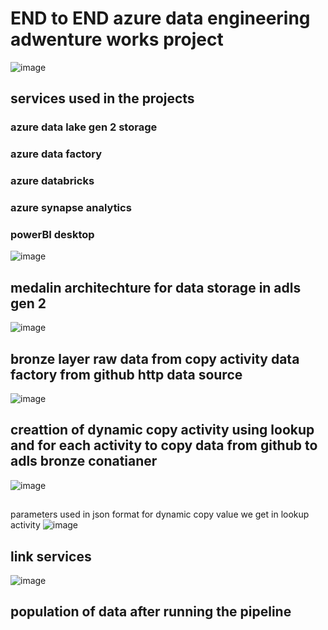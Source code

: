 # END to END azure data engineering  adwenture works project 

![image](https://github.com/user-attachments/assets/4e5af451-3a4e-48f8-9c13-1ce7127c1cf6)

## services used in the projects
### azure data lake gen 2 storage
### azure data factory
### azure databricks
### azure synapse analytics
### powerBI desktop

![image](https://github.com/user-attachments/assets/a9817f9e-a6b6-4e94-99e1-5b0b876f0b4c)


## medalin architechture for data storage in adls gen 2
![image](https://github.com/user-attachments/assets/7228f5ac-0a99-4551-ae4b-cdd9d30de921)

## bronze layer raw data from copy activity data factory from github http data source
![image](https://github.com/user-attachments/assets/7fd4aad6-8a9e-40b3-82d8-12367d2c76d6)

## creattion of dynamic copy activity using lookup and for each activity to copy data from github to adls bronze conatianer
![image](https://github.com/user-attachments/assets/28213070-3c52-4560-aa99-70a59c693718)
##
parameters used in json format for dynamic copy value we get in lookup activity
![image](https://github.com/user-attachments/assets/1497cec3-455f-44f8-8be0-c27f0e778b92)

## link services
![image](https://github.com/user-attachments/assets/970418ed-ba19-44fd-9737-fe09ab921362)

## population of data after running the pipeline

